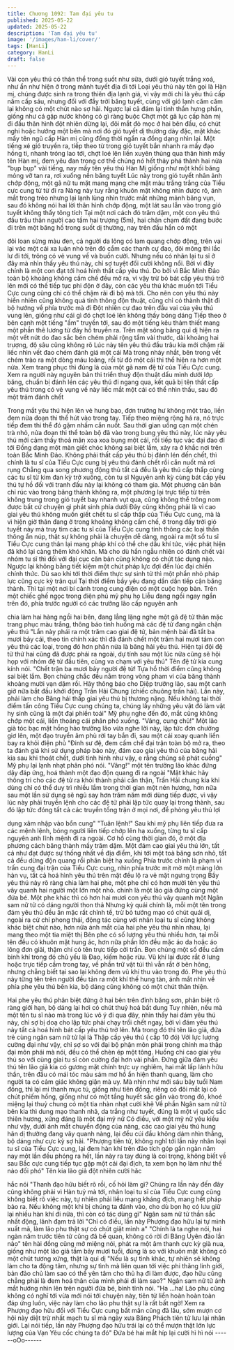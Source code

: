 ```yaml
---
title: Chương 1092: Tam đại yêu tu
published: 2025-05-22
updated: 2025-05-22
description: 'Tam đại yêu tu'
image: '/images/han-li/cover/'
tags: [HanLi]
category: HanLi
draft: false
---
```


Vài con yêu thú có thân thể trong suốt như sữa, dưới gió tuyết
trắng xoá, như ẩn như hiện ở trong mảnh tuyết địa đi tới
Loại yêu thú này tên gọi là Hàn mị, chúng được sinh ra trong thiên
địa lạnh giá, vì vậy mới chỉ là yêu thú cấp năm cấp sáu, nhưng
đối với đầy trời băng tuyết, cùng với gió lạnh căm căm lại không
có một chút nào sợ hãi. Ngược lại cả đám lại tinh thần hưng
phấn, giống như cá gặp nước không có gì ràng buộc
Chợt một gã lục cấp hàn mị đi đầu thân hình đột nhiên dừng lại,
đôi mắt đỏ mọc ở hai bên đầu, có chút nghi hoặc hướng một bên
mà nơi đó gió tuyết dị thường dày đặc, mặt khác mấy tên ngũ cấp
Hàn mị cũng đồng thời ngẩn ra đồng dạng nhìn lại. Một tiếng xé
gió truyền ra, tiếp theo từ trong gió tuyết bắn nhanh ra mấy đạo
hồng ti, nhanh tróng lao tới, chợt loé lên liền xuyên thủng qua
thân hình mấy tên Hàn mị, đem yêu đan trong cơ thể chúng nó
hết thảy phá thành hai nửa
"bụp bụp" vài tiếng, nay mấy tên yêu thú Hàn Mị giống như một
khối băng mỏng vỡ tan ra, rơi xuống nền băng tuyết
Lúc này trong gió tuyết nhân ảnh chớp động, một gã nữ tu mặt
mang mạng che mặt màu trắng trắng của Tiểu cực cung từ từ đi
ra
Nàng này tuy rằng khuôn mặt không nhìn được rõ, ánh mắt trong
trẻo nhưng lại lạnh lùng nhìn trước mắt những mảnh băng vụn,
sau đó không nói hai lời thân hình chớp động, một lát sau lẫn vào
trong gió tuyết không thấy tông tích
Tại một nơi cách đó trăm dặm, một con yêu thú đầu trâu thân
người cao tầm hai trượng (5m), hai chân chạm đất đang bước đi
trên một băng hồ trong suốt dị thường, nay trên đầu hắn có một

đôi loan sừng màu đen, cả người da lông có lam quang chớp
động, trên vai lại vác một cái xa luân nhỏ trên đó cắm các thanh
cự đao, đôi mông thì lắc lư đi tới, trông có vẻ vung về và buồn
cười.
Nhưng nếu có nhân lại tu sĩ ở đây mà nhìn thấy yêu thú này, chỉ
sợ tuyệt đối cười không nổi.
Bởi vì đây chính là một con đạt tới hoá hình thất cấp yêu thú.
Do bởi vì Bắc Minh Đảo toàn bộ khoảng không cấm chế đều mở
ra, vì vậy trừ bỏ bát cấp yêu thú trở lên mới có thế tiếp tục phi độn
ở đây, còn các yêu thú khác muốn tới Tiểu Cực cung cũng chỉ có
thể chậm rãi đi bộ mà tới.
Cho nên con yêu thú này hiển nhiên cũng không quá tinh thông
độn thuật, cũng chỉ có thành thật đi bộ hướng về phía trước mà đi
Đột nhiên cự đao trên đầu vai của yêu thú vung lên, giống như cái
gì đó chợt loé lên không thấy bóng dáng
Tiếp theo ở bên cạnh một tiếng "ầm" truyền tới, sau đó một tiếng
kêu thảm thiết mang một phần thê lương từ đáy hồ truyền ra.
Trên mặt sông băng quỉ dị hiện ra một vết nứt do đao sắc bén
chém phải rộng tầm vài thước, dài khoảng hai trượng, độ sâu
cũng không rõ
Lúc này tên yêu thú đầu trâu kia mới chậm rãi liếc nhìn vết đao
chém đánh giá một cái
Mà trong nháy nhắt, bên trong vết chém trào ra một dòng máu
loãng, rồi từ đó một cái thi thể hiện ra hơn một nửa. Xem trang
phục thì đúng là của một gã nam đệ tử của Tiểu Cực cung.
Xem ra người này nguyên bản thi triển thuỷ độn thuật dấu mình
dưới lớp băng, chuẩn bị đánh lén các yêu thú đi ngang qua, kết
quả bị tên thất cấp yêu thú trong có vẻ vụng về này liếc mắt một
cái có thể nhìn thấu, sau đó một trảm đánh chết

Trong mắt yêu thú hiện lên vẻ hung bạo, đơn trưởng hư không
một trảo, liền đem nửa đoạn thi thể hút vào trong tay.
Tiếp theo miệng rộng há ra, nó trực tiếp đem thi thể đó gặm nhấm
cắn nuốt.
Sau thời gian uống cạn một chén trà nhỏ, nửa đoạn thi thể toàn
bộ đã vào trong bung yêu thú này, lúc này yêu thú mới cảm thấy
thoả mãn xoa xoa bụng một cái, rồi tiếp tục vác đại đao đi tới
Đồng dạng một màn giết chóc không sai biệt lắm, xảy ra ở khắc
nơi trên toàn Bắc Minh Đảo. Không phải thất cấp yêu thú bị đánh
lén đến chết, thì chính là tu sĩ của Tiểu Cực cung bị yêu thú đánh
chết rồi cắn nuốt mà rơi rụng
Chẳng qua song phương động thủ tất cả đều là yêu thú cấp thấp
cùng các tu sĩ từ kim đan kỳ trở xuống, còn tu sĩ Nguyên anh kỳ
cùng bát cấp yêu thú tự hồ đối với tranh đấu này lại không có
tham gia. Một phương căn bản chỉ rúc vào trong băng thành
không ra, một phương lại trực tiếp từ trên không trung trong gió
tuyết bay nhanh vụt qua, cũng không thể trông nom được bất cứ
chuyện gì phát sinh phía dưới
Đây cũng không phải là vì cao giai yêu thú không muốn giết chết
tu sĩ cấp thấp của Tiểu Cực cung, mà là vì hiện giờ thân đang ở
trong khoảng không cấm chế, ở trong đầy trời gió tuyết này mà
truy tìm các tu sĩ của Tiểu Cực cung tinh thông các loại thần thông
ẩn núp, thật sự không phải là chuyện dễ dàng, ngoài ra một số tu
sĩ Tiểu Cực cung thân lại mang pháp khí có thể che dấu khí tức,
việc phát hiện đã khó lại càng thêm khó khăn. Mà cho dù hắn
ngẫu nhiên có đánh chết vài nhóm tu sĩ thì đối với đại cục căn
bản cũng không có chút tác dụng nào. Ngược lại không bằng tiết
kiệm một chút pháp lực đợi đến lúc đại chiến chính thức. Dù sao
khi tới thời điểm thực sự sinh tử thì một phần nhỏ pháp lực cũng
cực kỳ trân quí
Tại thời điểm bầy yêu đang dần dần tiếp cận băng thành. Thì tại
một nơi bí cảnh trong cung điện có một cuộc họp bàn. Trên một
chiếc ghế ngọc trong điện phủ mỹ phụ họ Liễu đang ngồi ngay
ngắn trên đó, phía trước người có các trưởng lão cấp nguyên anh

chia làm hai hàng ngồi hai bên, đang lẳng lặng nghe một gã đệ tử
thân mặc trang phục màu trắng, thông báo tình huống mà các đệ
tử đang ngăn chặn yêu thú
"Lần này phái ra một trăm cao giai đệ tử, bản mệnh bài đã tắt ba
mươi bảy cái, theo tin chính xác thì đã đánh chết một trăm hai
mươi tám con yêu thú các loại, trong đó hơn phân nửa là băng hải
yêu thú. Hiện tại đội đệ tử thứ hai cũng đã được phái ra ngoài, dự
tính sau một lúc nữa cũng sẽ hội họp với nhóm đệ tử đầu tiên,
cùng va chạm với yêu thú" Tên đệ tử kia cung kính nói.
"Chết trận ba mươi bảy người đệ tử! Tựa hồ thời điểm cũng không
sai biệt lắm. Bọn chúng chắc đều nằm trong vòng pham vi của
băng thành khoảng mười vạn dặm rồi. Hãy thông báo cho Diệp
trưởng lão, sau một canh giờ nữa bắt đầu khởi động Trấn Hải
Chung (chiếc chuông trấn hải). Lần này, phải làm cho Băng hải
thấp giai yêu thú bị thương nặng. Nếu không tại thời điểm tấn
công Tiểu Cực cung chúng ta, chúng lấy những yêu vật đó làm
vật hy sinh cũng là một đại phiền toái" Mỹ phụ nghe đến đó, mắt
cũng không chớp một cái, liền thoáng cái phân phó xuống.
"Vâng, cung chủ!" Một lão già tóc bạc mặt hồng hảo trưởng lão
vừa nghe lời này, lập tức đơn chưởng giơ lên, một đạo truyền âm
phù rời tay bắn đi, sau một cái xoay quanh liến bay ra khỏi điện
phủ
"Đinh sư đệ, đem cấm chế đại trận toàn bộ mở ra, theo ta đánh
giá khi sử dụng pháp bảo này, đám cao giai yêu thú của băng hải
kia sau khi thoát chết, dưới tình hình như vậy, e rằng chúng sẽ
phát cuồng" Mỹ phụ lại lạnh nhạt phân phó nói.
"Vâng!" một tên trưởng lão khác đứng dậy đáp ứng, hoá thành
một đạo độn quang đi ra ngoài
"Mặt khác hãy thông tri cho các đệ tử ra khỏi thành phải cẩn thận,
Trấn Hải chung kia khi dùng chỉ có thể duy trì nhiều lắm trong thời
gian một nén hương, hơn nữa sau một lần sử dụng sẽ ngủ say
hơn trăm năm mới dùng tiếp được, vì vậy lúc này phải truyền lệnh
cho các đệ tử phải lập tức quay lại trong thành, sau đó lập tức
đóng tất cả các truyền tống trận ở mọi nơi, đề phòng yêu thú lợi

dụng xâm nhập vào bổn cung"
"Tuân lệnh!"
Sau khi mỹ phụ liên tiếp đưa ra các mệnh lệnh, bóng người liên
tiếp chớp lên hạ xuống, từng tu sĩ cấp nguyên anh lĩnh mệnh đi ra
ngoài.
Cơ hồ cùng thời gian đó, ở một địa phương cách băng thành mấy
trăm dặm. Một đám cao giai yêu thú lớn, tất cả như đạt được sự
thống nhất về địa điểm, khi tới một toà băng sơn nhỏ, tất cả đều
dừng độn quang rồi phân biệt hạ xuống
Phía trước chính là phạm vi trấn cung đại trận của Tiểu Cực cung,
nhìn phía trước mịt mờ một mảng lớn hàn vụ, tất cả hoá hình yêu
thú trên mặt đều lộ ra vẻ mặt ngưng trọng
Bầy yêu thú này rõ ràng chia làm hai phe, một phe chỉ có hơn
mười tên yêu thú vây quanh hai người một lớn một nhỏ. chính là
một lão giả đứng cùng một đứa bé. Một phe khác thì có hơn hai
mươi con yêu thú vây quanh một Ngân sam nữ tử có dáng người
thon thả
Nhưng kỳ quái chính là, mỗi một tên trong đám yêu thú đều ăn
mặc rất chỉnh tề, trừ bỏ tướng mạo có chút quái dị, ngoài ra cử
chỉ phong thái, động tác cùng với nhân loại tu sĩ cũng không khác
biệt chút nào, hơn nữa ánh mắt của hai phe yêu thú nhìn nhau, lại
mang theo một tia miệt thị
Bên phe có số lượng yêu thú nhiều hơn, tại mỗi tên đều có khuôn
mặt hung ác, hơn nữa phần lớn đều mặc áo da hoặc áo lông đơn
giải, thậm chí có tên trực tiếp cởi trần.
Bọn chúng một số đều cầm binh khí trong đó chủ yếu là Đao,
kiếm hoặc rừu. Vũ khí lại được rắt ở lưng hoặc trực tiếp cầm
trong tay, về phần trữ vật túi thì vẫn rắt ở bên hông, nhưng chẳng
biết tại sao lại không đem vũ khí thu vào trong đó. Phe yêu thú
này từng tên trên người đều tản ra một khí thế hung tàn, ánh mắt
nhìn về phía phe yêu thú bên kia, bộ dáng cũng không có một
chút thân thiện.

Hai phe yêu thú phân biệt đứng ở hai bên trên đỉnh băng sơn,
phân biệt rõ ràng giới hạn, bộ dáng lại hơi có chút thuỷ hoả bất
dung
Tuy nhiên, nếu mà một tên tu sĩ nào mà trong lúc vô ý đi qua đây,
nhìn thấy hai đám yêu thú này, chỉ sợ bị doạ cho lập tức phải chạy
trối chết ngay, bởi vì đám yêu thú này tất cả hoá hình bát cấp yêu
thú trở lên. Mà trong đó thì tên lão giả, đứa trẻ cùng ngân sam nữ
tử lại là Thập cấp yêu thú ( cấp 10 đó)
Với lực lượng cường đại như vậy, chỉ sợ so với đại bộ phận môn
phái trong chính ma thập đại môn phái mà nói, đều có thể chèn
ép một tông. Huống chi cao giai yêu thú so với cùng giai tu sĩ còn
cường đại hơn vài phần.
Đứng giữa đám yêu thú tên lão giả kia có gương mặt chính trực
uy nghiêm, hai mắt lấp lánh hữu thần, trên đầu có mái tóc màu
sám mơ hồ ẩn hiện thanh quang, làm cho người ta có cảm giác
không giận mà uy.
Mà nhìn như mới sáu bảy tuổi Nam đồng, thì lại mi thanh mục tú,
giống như tiên đồng, riêng có đôi mắt lại có chút phiếm hồng,
giống như có một tầng huyết sắc gắn vào trong đó, khoé miệng lại
thuỷ chung có một tia nhàn nhạt cười khẽ
Về phần Ngân sam nữ tử bên kia thì dung mạo thanh nhã, da
trắng như tuyết, đúng là một vị quốc sắc thiên hương, xứng đáng
là một đại mỹ nữ
Có điều, với một mỹ nữ yêu kiều như vậy, dưới ánh mắt chuyển
động của nàng, các cao giai yêu thú hung hãn dị thường đang
vây quanh nàng, lại đều cúi đầu không dám nhìn thẳng, bộ dáng
như cực kỳ sợ hãi.
"Phượng tiên tử, không nghĩ tới lần này nhân loại tu sĩ của Tiểu
Cực cung, lại đem hàn khí trên đảo tích góp gần ngàn năm nay
một lần đều phóng ra hết, lần này ra tay đúng là coi trọng, không
biết về sau Bắc cực cung tiếp tục gặp một cái đại địch, ta xem bọn
họ làm như thế nào đối phó" Tên kia lão giả đột nhiên cười hăc

hắc nói
"Thanh đạo hữu biết rõ rồi, cố hỏi làm gì? Chúng ra lần này đến
đây cũng không phải vì Hàn tuỷ mà tới, nhân loại tu sĩ của Tiểu
Cực cung cũng không biết rõ việc này, tự nhiên phải liều mạng
kháng địch, mang hết pháp bảo ra. Nếu không một khi bị chúng ta
đánh vào, cho dù bọn họ có lưu giữ lại nhiều hàn khí đi nữa, thì
còn có tác dùng gì" Ngân sam nữ tử thần sắc nhất động, lãnh
đạm trả lời
"Chỉ có điều, lần này Phượng đạo hữu lại tự mình xuất mã, làm
lão phu thật sự có chút giật mình a"
"Chính là ta nghe nói, hai ngàn năm trước tiên tử cũng đã bế
quan, không có rời đi Băng Uyên đảo lần nào" tên hài đồng cũng
mở miệng nói, phát ra một âm thanh cực kỳ già nua, giống như
một lão giả tầm bảy mươi tuổi, đúng là so với khuôn mặt không có
một chút tương xứng, thật là quỉ dị
"Nếu là sự tình khác, tự nhiên sẽ không làm cho ta động tâm,
nhưng sự tình mà liên quan tới việc phi thăng linh giới, bản đảo
chủ làm sao có thể yên tâm cho thủ hạ đi làm được, đạo hữu
cũng chẳng phải là đem hoá thân của mình phái đi làm sao?"
Ngân sam nữ tử ánh mắt hướng nhìn lên trên người đứa bé, bình
tĩnh nói.
"Ha …ha! Lão phu cũng không có nghĩ tới vừa mới nói tới chuyện
này, tiên tử liền hoàn hoàn toàn đáp ứng luôn, việc này làm cho
lão phu thật sự là rất bất ngờ! Xem ra Phượng đạo hữu đối với
Tiểu Cực cung bất mãn cũng đã lâu, sớm mượn cơ hội này diệt
trừ nhất mạch tu sĩ mà ngày xưa Băng Phách tiên tử lưu lại nhân
giới. Lại nói tiếp, lần này Phượng đạo hữu trái lại có thể mượn
thật lớn lực lượng của Vạn Yêu cốc chúng ta đó" Đứa bé hai mắt
híp lại cười hì hì nói
------oOo------
